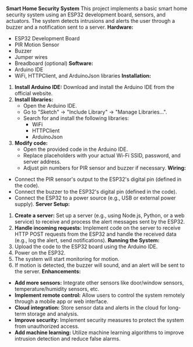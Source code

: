 **Smart Home Security System**
This project implements a basic smart home security system using an ESP32 development board, sensors, and actuators. The system detects intrusions and alerts the user through a buzzer and a notification sent to a server.
**Hardware:**
* ESP32 Development Board
* PIR Motion Sensor
* Buzzer
* Jumper wires
* Breadboard (optional)
**Software:**
* Arduino IDE
* WiFi, HTTPClient, and ArduinoJson libraries
**Installation:**
1. **Install Arduino IDE:** Download and install the Arduino IDE from the official website.
2. **Install libraries:**
   - Open the Arduino IDE.
   - Go to "Sketch" -> "Include Library" -> "Manage Libraries...".
   - Search for and install the following libraries:
     - WiFi
     - HTTPClient
     - ArduinoJson
3. **Modify code:**
   - Open the provided code in the Arduino IDE.
   - Replace placeholders with your actual Wi-Fi SSID, password, and server address.
   - Adjust pin numbers for PIR sensor and buzzer if necessary.
**Wiring:**
* Connect the PIR sensor's output to the ESP32's digital pin (defined in the code).
* Connect the buzzer to the ESP32's digital pin (defined in the code).
* Connect the ESP32 to a power source (e.g., USB or external power supply).
**Server Setup:**
1. **Create a server:** Set up a server (e.g., using Node.js, Python, or a web service) to receive and process the alert messages sent by the ESP32.
2. **Handle incoming requests:** Implement code on the server to receive HTTP POST requests from the ESP32 and handle the received data (e.g., log the alert, send notifications).
**Running the System:**
1. Upload the code to the ESP32 board using the Arduino IDE.
2. Power on the ESP32.
3. The system will start monitoring for motion.
4. If motion is detected, the buzzer will sound, and an alert will be sent to the server.
**Enhancements:**
* **Add more sensors:** Integrate other sensors like door/window sensors, temperature/humidity sensors, etc.
* **Implement remote control:** Allow users to control the system remotely through a mobile app or web interface.
* **Cloud integration:** Store sensor data and alerts in the cloud for long-term storage and analysis.
* **Improve security:** Implement security measures to protect the system from unauthorized access.
* **Add machine learning:** Utilize machine learning algorithms to improve intrusion detection and reduce false alarms.


